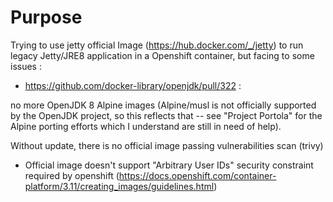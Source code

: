 # Purpose 

Trying to use jetty official Image  (https://hub.docker.com/_/jetty) to run legacy Jetty/JRE8 application in a Openshift container, but facing to some issues :

- https://github.com/docker-library/openjdk/pull/322 : 

no more OpenJDK 8 Alpine images (Alpine/musl is not officially supported by the OpenJDK project, so this reflects that -- see "Project Portola" for the Alpine porting efforts which I understand are still in need of help).

Without update, there is no official image passing vulnerabilities scan (trivy)

- Official image doesn't support "Arbitrary User IDs" security constraint required by openshift (https://docs.openshift.com/container-platform/3.11/creating_images/guidelines.html)



